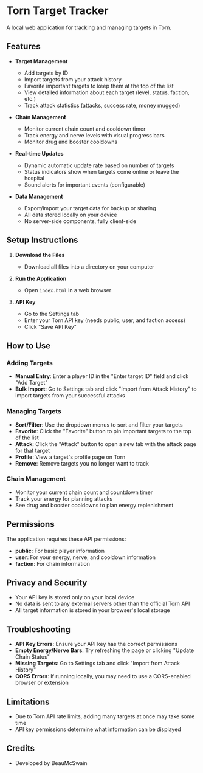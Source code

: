 # Torn Target Tracker

A local web application for tracking and managing targets in Torn.

## Features

- **Target Management**
  - Add targets by ID
  - Import targets from your attack history
  - Favorite important targets to keep them at the top of the list
  - View detailed information about each target (level, status, faction, etc.)
  - Track attack statistics (attacks, success rate, money mugged)

- **Chain Management**
  - Monitor current chain count and cooldown timer
  - Track energy and nerve levels with visual progress bars
  - Monitor drug and booster cooldowns

- **Real-time Updates**
  - Dynamic automatic update rate based on number of targets
  - Status indicators show when targets come online or leave the hospital
  - Sound alerts for important events (configurable)

- **Data Management**
  - Export/import your target data for backup or sharing
  - All data stored locally on your device
  - No server-side components, fully client-side

## Setup Instructions

1. **Download the Files**
   - Download all files into a directory on your computer

2. **Run the Application**
   - Open `index.html` in a web browser

3. **API Key**
   - Go to the Settings tab
   - Enter your Torn API key (needs public, user, and faction access)
   - Click "Save API Key"

## How to Use

### Adding Targets

- **Manual Entry**: Enter a player ID in the "Enter target ID" field and click "Add Target"
- **Bulk Import**: Go to Settings tab and click "Import from Attack History" to import targets from your successful attacks

### Managing Targets

- **Sort/Filter**: Use the dropdown menus to sort and filter your targets
- **Favorite**: Click the "Favorite" button to pin important targets to the top of the list
- **Attack**: Click the "Attack" button to open a new tab with the attack page for that target
- **Profile**: View a target's profile page on Torn
- **Remove**: Remove targets you no longer want to track

### Chain Management

- Monitor your current chain count and countdown timer
- Track your energy for planning attacks
- See drug and booster cooldowns to plan energy replenishment

## Permissions

The application requires these API permissions:
- **public**: For basic player information
- **user**: For your energy, nerve, and cooldown information
- **faction**: For chain information

## Privacy and Security

- Your API key is stored only on your local device
- No data is sent to any external servers other than the official Torn API
- All target information is stored in your browser's local storage

## Troubleshooting

- **API Key Errors**: Ensure your API key has the correct permissions
- **Empty Energy/Nerve Bars**: Try refreshing the page or clicking "Update Chain Status"
- **Missing Targets**: Go to Settings tab and click "Import from Attack History"
- **CORS Errors**: If running locally, you may need to use a CORS-enabled browser or extension

## Limitations

- Due to Torn API rate limits, adding many targets at once may take some time
- API key permissions determine what information can be displayed

## Credits

- Developed by BeauMcSwain


